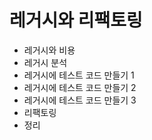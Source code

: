# 레거시와 리팩토링

- 레거시와 비용
- 레거시 분석
- 레거시에 테스트 코드 만들기 1
- 레거시에 테스트 코드 만들기 2
- 레거시에 테스트 코드 만들기 3
- 리팩토링
- 정리
